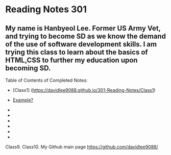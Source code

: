 # Reading Notes 301
## My name is Hanbyeol Lee. Former US Army Vet, and trying to become SD as we know the demand of the use of software development skills. I am trying this class to learn about the basics of HTML,CSS to further my education upon becoming SD.

Table of Contents of Completed Notes:
- [Class1] (https://davidlee9088.github.io/301-Reading-Notes/Class1)
- [Example?](https://davidlee9088.github.io/CodeFellows201/Class1)

- 
- 
- 
- 
- 
- 



Class9.
Class10.
My Github main page https://github.com/davidlee9088/